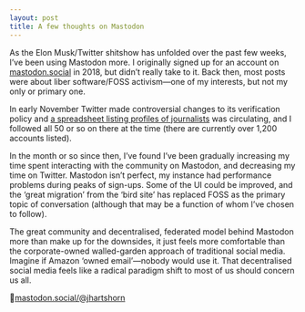```yaml
---
layout: post
title: A few thoughts on Mastodon
---
```

As the Elon Musk/Twitter shitshow has unfolded over the past few weeks, I’ve been using Mastodon more. I originally signed up for an account on [mastodon.social][1] in 2018, but didn’t really take to it. Back then, most posts were about liber software/FOSS activism—one of my interests, but not my only or primary one.

In early November Twitter made controversial changes to its verification policy and [a spreadsheet listing profiles of journalists][2] was circulating, and I followed all 50 or so on there at the time (there are currently over 1,200 accounts listed).

In the month or so since then, I’ve found I’ve been gradually increasing my time spent interacting with the community on Mastodon, and decreasing my time on Twitter. Mastodon isn’t perfect, my instance had performance problems during peaks of sign-ups. Some of the UI could be improved, and the ‘great migration’ from the ‘bird site’ has replaced FOSS as the primary topic of conversation (although that may be a function of whom I’ve chosen to follow).

The great community and decentralised, federated model behind Mastodon more than make up for the downsides, it just feels more comfortable than the corporate-owned walled-garden approach of traditional social media. Imagine if Amazon ‘owned email’—nobody would use it. That decentralised social media feels like a radical paradigm shift to most of us should concern us all.

🐘[mastodon.social/@jhartshorn][3]

[1]:	https://mastodon.social/
[2]:	https://docs.google.com/spreadsheets/d/13No4yxY-oFrN8PigC2jBWXreFCHWwVRTftwP6HcREtA/edit
[3]:	https://mastodon.social/@jhartshorn